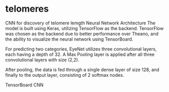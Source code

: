 # telomeres
CNN for discovery of telomere lemgth
Neural Network Architecture
The model is built using Keras, utilizing TensorFlow as the backend. TensorFlow was chosen as the backend due to better performance over Theano, and the ability to visualize the neural network using TensorBoard.

For predicting two categories, EyeNet utilizes three convolutional layers, each having a depth of 32. A Max Pooling layer is applied after all three convolutional layers with size (2,2).

After pooling, the data is fed through a single dense layer of size 128, and finally to the output layer, consisting of 2 softmax nodes.

TensorBoard CNN


